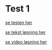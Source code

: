 # Test 1

[se testen her](test1.pdf)

[se tekst løsning her](solution_test1.pdf)

[se video løsning her](https://www.youtube.com/watch?v=uJJdvhxEYUA)